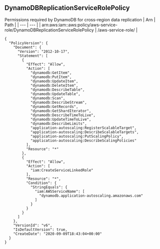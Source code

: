 
## DynamoDBReplicationServiceRolePolicy
Permissions required by DynamoDB for cross-region data replication
| Arn | Path |
| --- | --- |
| arn:aws:iam::aws:policy/aws-service-role/DynamoDBReplicationServiceRolePolicy | /aws-service-role/ |
```
{
  "PolicyVersion": {
    "Document": {
      "Version": "2012-10-17",
      "Statement": [
        {
          "Effect": "Allow",
          "Action": [
            "dynamodb:GetItem",
            "dynamodb:PutItem",
            "dynamodb:UpdateItem",
            "dynamodb:DeleteItem",
            "dynamodb:DescribeTable",
            "dynamodb:UpdateTable",
            "dynamodb:Scan",
            "dynamodb:DescribeStream",
            "dynamodb:GetRecords",
            "dynamodb:GetShardIterator",
            "dynamodb:DescribeTimeToLive",
            "dynamodb:UpdateTimeToLive",
            "dynamodb:DescribeLimits",
            "application-autoscaling:RegisterScalableTarget",
            "application-autoscaling:DescribeScalableTargets",
            "application-autoscaling:PutScalingPolicy",
            "application-autoscaling:DescribeScalingPolicies"
          ],
          "Resource": "*"
        },
        {
          "Effect": "Allow",
          "Action": [
            "iam:CreateServiceLinkedRole"
          ],
          "Resource": "*",
          "Condition": {
            "StringEquals": {
              "iam:AWSServiceName": [
                "dynamodb.application-autoscaling.amazonaws.com"
              ]
            }
          }
        }
      ]
    },
    "VersionId": "v6",
    "IsDefaultVersion": true,
    "CreateDate": "2020-09-09T18:43:04+00:00"
  }
}
```
